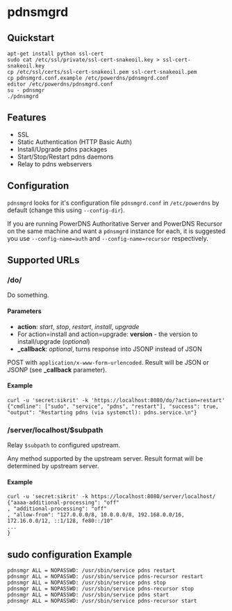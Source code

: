 # pdnsmgrd

## Quickstart

    apt-get install python ssl-cert
    sudo cat /etc/ssl/private/ssl-cert-snakeoil.key > ssl-cert-snakeoil.key
    cp /etc/ssl/certs/ssl-cert-snakeoil.pem ssl-cert-snakeoil.pem
    cp pdnsmgrd.conf.example /etc/powerdns/pdnsmgrd.conf
    editor /etc/powerdns/pdnsmgrd.conf
    su - pdnsmgr
    ./pdnsmgrd


## Features

 * SSL
 * Static Authentication (HTTP Basic Auth)
 * Install/Upgrade pdns packages
 * Start/Stop/Restart pdns daemons
 * Relay to pdns webservers

## Configuration

`pdnsmgrd` looks for it's configuration file `pdnsmgrd.conf` in `/etc/powerdns` by default (change this using
`--config-dir`).

If you are running PowerDNS Authoritative Server and PowerDNS Recursor on the same machine and
want a `pdnsmgrd` instance for each, it is suggested you use `--config-name=auth` and `--config-name=recursor`
respectively.

## Supported URLs

### /do/

Do something.

#### Parameters

 * **action**: _start_, _stop_, _restart_, _install_, _upgrade_
 * For action=install and action=upgrade: **version** - the version to install/upgrade (_optional_)
 * **\_callback**: _optional_, turns response into JSONP instead of JSON
 
POST with `application/x-www-form-urlencoded`. Result will be JSON or JSONP (see **\_callback** parameter).

#### Example

    curl -u 'secret:sikrit' -k 'https://localhost:8080/do/?action=restart'
    {"cmdline": ["sudo", "service", "pdns", "restart"], "success": true, "output": "Restarting pdns (via systemctl): pdns.service.\n"}


### /server/localhost/$subpath

Relay `$subpath` to configured upstream.

Any method supported by the upstream server. Result format will be determined by upstream server.

#### Example

    curl -u 'secret:sikrit' -k https://localhost:8080/server/localhost/
    {"aaaa-additional-processing": "off"
    , "additional-processing": "off"
    , "allow-from": "127.0.0.0/8, 10.0.0.0/8, 192.168.0.0/16, 172.16.0.0/12, ::1/128, fe80::/10"
    ...
    }

## sudo configuration Example

    pdnsmgr ALL = NOPASSWD: /usr/sbin/service pdns restart
    pdnsmgr ALL = NOPASSWD: /usr/sbin/service pdns-recursor restart
    pdnsmgr ALL = NOPASSWD: /usr/sbin/service pdns stop
    pdnsmgr ALL = NOPASSWD: /usr/sbin/service pdns-recursor stop
    pdnsmgr ALL = NOPASSWD: /usr/sbin/service pdns start
    pdnsmgr ALL = NOPASSWD: /usr/sbin/service pdns-recursor start
